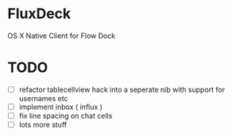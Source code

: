 FluxDeck
========

OS X Native Client for Flow Dock

# TODO
- [ ] refactor tablecellview hack into a seperate nib with support for usernames etc
- [ ] implement inbox ( influx )
- [ ] fix line spacing on chat cells
- [ ] lots more stuff